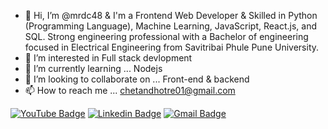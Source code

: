 - 👋 Hi, I’m @mrdc48 & I'm a Frontend Web Developer & Skilled in Python (Programming Language), Machine Learning, JavaScript, React.js, and SQL. Strong engineering professional with a Bachelor of engineering focused in Electrical Engineering from Savitribai Phule Pune University. 
- 👀 I’m interested in Full stack devlopment
- 🌱 I’m currently learning ... Nodejs
- 💞️ I’m looking to collaborate on ... Front-end & backend
- 📫 How to reach me ... chetandhotre01@gmail.com

<!---
mrdc48/mrdc48 is a ✨ special ✨ repository because its `README.md` (this file) appears on your GitHub profile.
You can click the Preview link to take a look at your changes.
--->

[![YouTube
Badge](https://img.shields.io/badge/-@Mrdc48-c4302b?style=flat-square&labelColor=c4302b&logo=youtube&logoColor=white&link=https://youtu.be/-RGTr0Xfwq0)](https://youtu.be/-RGTr0Xfwq0)
[![Linkedin
Badge](https://img.shields.io/badge/-midhruvjaink-blue?style=flat-square&logo=Linkedin&logoColor=white&link=https://www.linkedin.com/in/chetan-dhotre-dc-956b021a1)](https://www.linkedin.com/in/chetan-dhotre-dc-956b021a1)
[![Gmail
Badge](https://img.shields.io/badge/-chetandhotre01@gmail.com-c14438?style=flat-square&logo=Gmail&logoColor=white&link=mailto:chetandhotre01@gmail.com)](mailto:chetandhotre01@gmail.com)
